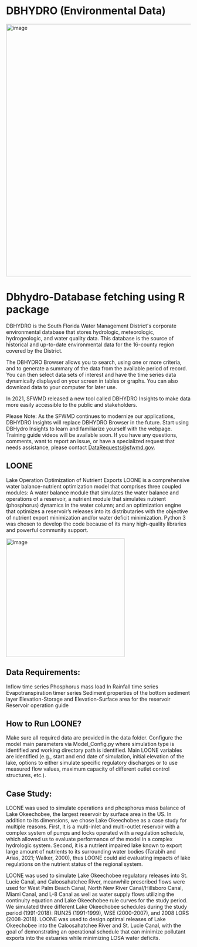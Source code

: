 # DBHYDRO (Environmental Data)

<img width="687" alt="image" src="https://github.com/GopiChandYenikapalli/Dbhydro-Data/assets/124816585/219d1330-a679-42e9-abd3-6e0fcff3eb0f">

# Dbhydro-Database fetching using R package
DBHYDRO is the South Florida Water Management District's corporate environmental database that stores hydrologic, meteorologic, hydrogeologic, and water quality data. This database is the source of historical and up-to-date environmental data for the 16-county region covered by the District.

The DBHYDRO Browser allows you to search, using one or more criteria, and to generate a summary of the data from the available period of record. You can then select data sets of interest and have the time series data dynamically displayed on your screen in tables or graphs. You can also download data to your computer for later use.

In 2021, SFWMD released a new tool called DBHYDRO Insights to make data more easily accessible to the public and stakeholders. 

Please Note: As the SFWMD continues to modernize our applications, DBHYDRO Insights will replace DBHYDRO Browser in the future. Start using DBHydro Insights to learn and familiarize yourself with the webpage. Training guide videos will be available soon. If you have any questions, comments, want to report an issue, or have a specialized request that needs assistance, please contact DataRequests@sfwmd.gov.


## LOONE
Lake Operation Optimization of Nutrient Exports LOONE is a comprehensive water balance-nutrient optimization model that comprises three coupled modules: A water balance module that simulates the water balance and operations of a reservoir, a nutrient module that simulates nutrient (phosphorus) dynamics in the water column; and an optimization engine that optimizes a reservoir’s releases into its distributaries with the objective of nutrient export minimization and/or water deficit minimization. Python 3 was chosen to develop the code because of its many high-quality libraries and powerful community support.

<img width="323" alt="image" src="https://github.com/GopiChandYenikapalli/Dbhydro-Data/assets/124816585/436d0e4d-24be-4425-a806-fbf7c59efa83">


## Data Requirements:
Inflow time series
Phosphorus mass load In
Rainfall time series
Evapotranspiration timer series
Sediment properties of the bottom sediment layer
Elevation-Storage and Elevation-Surface area for the reservoir
Reservoir operation guide
## How to Run LOONE?
Make sure all required data are provided in the data folder.
Configure the model main parameters via Model_Config.py where simulation type is identified and working directory path is identified.
Main LOONE variables are identified (e.g., start and end date of simulation, initial elevation of the lake, options to either simulate specific regulatory discharges or to use measured flow values, maximum capacity of different outlet control structures, etc.).
## Case Study:
LOONE was used to simulate operations and phosphorus mass balance of Lake Okeechobee, the largest reservoir by surface area in the US. In addition to its dimensions, we chose Lake Okeechobee as a case study for multiple reasons. First, it is a multi-inlet and multi-outlet reservoir with a complex system of pumps and locks operated with a regulation schedule, which allowed us to evaluate performance of the model in a complex hydrologic system. Second, it is a nutrient impaired lake known to export large amount of nutrients to its surrounding water bodies (Tarabih and Arias, 2021; Walker, 2000), thus LOONE could aid evaluating impacts of lake regulations on the nutrient status of the regional system.

LOONE was used to simulate Lake Okeechobee regulatory releases into St. Lucie Canal, and Caloosahatchee River, meanwhile prescribed flows were used for West Palm Beach Canal, North New River Canal/Hillsboro Canal, Miami Canal, and L-8 Canal as well as water supply flows utilizing the continuity equation and Lake Okeechobee rule curves for the study period. We simulated three different Lake Okeechobee schedules during the study period (1991-2018): RUN25 (1991-1999), WSE (2000-2007), and 2008 LORS (2008-2018). LOONE was used to design optimal releases of Lake Okeechobee into the Caloosahatchee River and St. Lucie Canal, with the goal of demonstrating an operational schedule that can minimize pollutant exports into the estuaries while minimizing LOSA water deficits.
